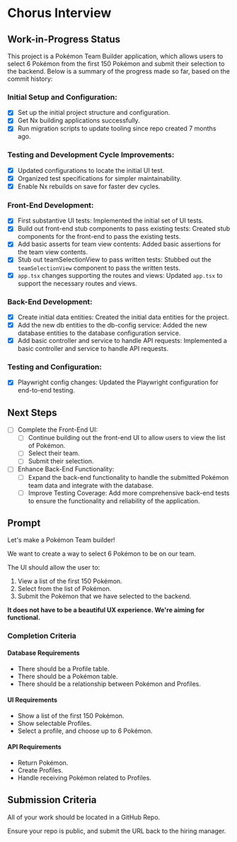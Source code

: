 # Chorus Interview

## Work-in-Progress Status
This project is a Pokémon Team Builder application, which allows users to select 6 Pokémon from the first 150 Pokémon and submit their selection to the backend. Below is a summary of the progress made so far, based on the commit history:

### Initial Setup and Configuration:
- [x] Set up the initial project structure and configuration.
- [x] Get Nx building applications successfully.
- [x] Run migration scripts to update tooling since repo created 7 months ago.

### Testing and Development Cycle Improvements:
- [x] Updated configurations to locate the initial UI test.
- [x] Organized test specifications for simpler maintainability.
- [x] Enable Nx rebuilds on save for faster dev cycles.

### Front-End Development:
- [x] First substantive UI tests: Implemented the initial set of UI tests.
- [x] Build out front-end stub components to pass existing tests: Created stub components for the front-end to pass the existing tests.
- [x] Add basic asserts for team view contents: Added basic assertions for the team view contents.
- [x] Stub out teamSelectionView to pass written tests: Stubbed out the `teamSelectionView` component to pass the written tests.
- [x] `app.tsx` changes supporting the routes and views: Updated `app.tsx` to support the necessary routes and views.

### Back-End Development:
- [x] Create initial data entities: Created the initial data entities for the project.
- [x] Add the new db entities to the db-config service: Added the new database entities to the database configuration service.
- [x] Add basic controller and service to handle API requests: Implemented a basic controller and service to handle API requests.

### Testing and Configuration:
- [x] Playwright config changes: Updated the Playwright configuration for end-to-end testing.

## Next Steps
- [ ] Complete the Front-End UI:
  - [ ] Continue building out the front-end UI to allow users to view the list of Pokémon.
  - [ ] Select their team.
  - [ ] Submit their selection.

- [ ] Enhance Back-End Functionality:
  - [ ] Expand the back-end functionality to handle the submitted Pokémon team data and integrate with the database.
  - [ ] Improve Testing Coverage: Add more comprehensive back-end tests to ensure the functionality and reliability of the application.

## Prompt

Let's make a Pokémon Team builder!

We want to create a way to select 6 Pokémon to be on our team.

The UI should allow the user to:

1. View a list of the first 150 Pokémon.
2. Select from the list of Pokémon.
3. Submit the Pokémon that we have selected to the backend.

**It does not have to be a beautiful UX experience. We're aiming for functional.**

### Completion Criteria

#### Database Requirements
- There should be a Profile table.
- There should be a Pokémon table.
- There should be a relationship between Pokémon and Profiles.

#### UI Requirements
- Show a list of the first 150 Pokémon.
- Show selectable Profiles.
- Select a profile, and choose up to 6 Pokémon.

#### API Requirements
- Return Pokémon.
- Create Profiles.
- Handle receiving Pokémon related to Profiles.

## Submission Criteria

All of your work should be located in a GitHub Repo.

Ensure your repo is public, and submit the URL back to the hiring manager.